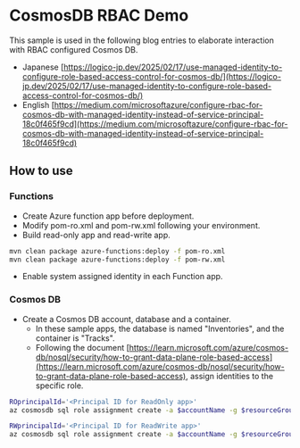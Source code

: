 # CosmosDB RBAC Demo

This sample is used in the following blog entries to elaborate interaction with RBAC configured Cosmos DB.

- Japanese [https://logico-jp.dev/2025/02/17/use-managed-identity-to-configure-role-based-access-control-for-cosmos-db/](https://logico-jp.dev/2025/02/17/use-managed-identity-to-configure-role-based-access-control-for-cosmos-db/)
- English [https://medium.com/microsoftazure/configure-rbac-for-cosmos-db-with-managed-identity-instead-of-service-principal-18c0f465f9cd](https://medium.com/microsoftazure/configure-rbac-for-cosmos-db-with-managed-identity-instead-of-service-principal-18c0f465f9cd)

## How to use

### Functions

- Create Azure function app before deployment.
- Modify pom-ro.xml and pom-rw.xml following your environment.
- Build read-only app and read-write app.

```bash
mvn clean package azure-functions:deploy -f pom-ro.xml
mvn clean package azure-functions:deploy -f pom-rw.xml
```

- Enable system assigned identity in each Function app.

### Cosmos DB

- Create a Cosmos DB account, database and a container.
  - In these sample apps, the database is named "Inventories", and the container is "Tracks".
  - Following the document [https://learn.microsoft.com/azure/cosmos-db/nosql/security/how-to-grant-data-plane-role-based-access](https://learn.microsoft.com/azure/cosmos-db/nosql/security/how-to-grant-data-plane-role-based-access), assign identities to the specific role.

```bash
ROprincipalId='<Principal ID for ReadOnly app>'
az cosmosdb sql role assignment create -a $accountName -g $resourceGroupName -s "/" -p $ROprincipalId -d $builtInReadOnlyRoleDefinitionId

RWprincipalId='<Principal ID for ReadWrite app>'
az cosmosdb sql role assignment create -a $accountName -g $resourceGroupName -s "/" -p $RWprincipalId -d $builtInReadWriteRoleDefinitionId
```
